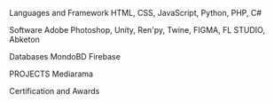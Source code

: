 Languages and Framework 
HTML, CSS, JavaScript, Python, PHP, C#


Software
Adobe Photoshop, Unity, Ren'py, Twine, FIGMA, FL STUDIO, Abketon


Databases
MondoBD Firebase



PROJECTS
Mediarama


Certification and Awards
